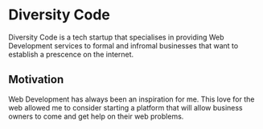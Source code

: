 # Diversity Code

Diversity Code is a tech startup that specialises in providing Web Development services to formal and infromal businesses that want to establish a prescence on the internet.

## Motivation

Web Development has always been an inspiration for me. This love for the web allowed me to consider starting a platform that will allow business owners to come and get help on their web problems.
